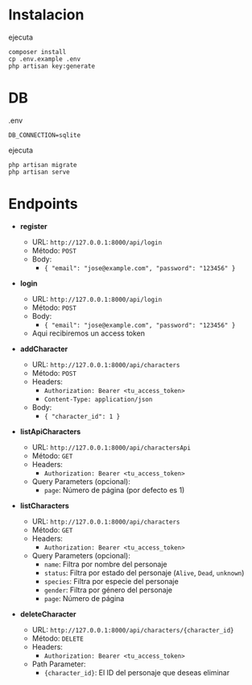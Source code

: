 # Instalacion
ejecuta

    composer install
    cp .env.example .env
    php artisan key:generate

# DB
.env

    DB_CONNECTION=sqlite
ejecuta

    php artisan migrate
    php artisan serve

# Endpoints

-   **register**

    -   URL: `http://127.0.0.1:8000/api/login`
    -   Método: `POST`
    -   Body:
        -   `{ "email": "jose@example.com", "password": "123456" }`
        

-   **login**

    -   URL: `http://127.0.0.1:8000/api/login`
    -   Método: `POST`
    -   Body:
        -   `{ "email": "jose@example.com", "password": "123456" }`
    -   Aqui recibiremos un access token

-   **addCharacter**

    -   URL: `http://127.0.0.1:8000/api/characters`
    -   Método: `POST`
    -   Headers:
        -   `Authorization: Bearer <tu_access_token>`
        -   `Content-Type: application/json`
    -   Body:
        -   `{ "character_id": 1 }`

-   **listApiCharacters**

    -   URL: `http://127.0.0.1:8000/api/charactersApi`
    -   Método: `GET`
    -   Headers:
        -   `Authorization: Bearer <tu_access_token>`
    -   Query Parameters (opcional):
        -   `page`: Número de página (por defecto es 1)

-   **listCharacters**

    -   URL: `http://127.0.0.1:8000/api/characters`
    -   Método: `GET`
    -   Headers:
        -   `Authorization: Bearer <tu_access_token>`
    -   Query Parameters (opcional):
        -   `name`: Filtra por nombre del personaje
        -   `status`: Filtra por estado del personaje (`Alive`, `Dead`, `unknown`)
        -   `species`: Filtra por especie del personaje
        -   `gender`: Filtra por género del personaje
        -   `page`: Número de página

-   **deleteCharacter**

    -   URL: `http://127.0.0.1:8000/api/characters/{character_id}`
    -   Método: `DELETE`
    -   Headers:
        -   `Authorization: Bearer <tu_access_token>`
    -   Path Parameter:
        -   `{character_id}`: El ID del personaje que deseas eliminar


